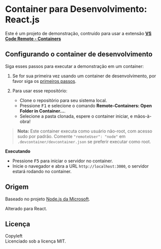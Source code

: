 # Container para Desenvolvimento: React.js

Este é um projeto de demonstração, contruído para usar a extensão **[VS Code Remote - Containers](https://aka.ms/vscode-remote/containers)**

## Configurando o container de desenvolvimento

Siga esses passos para executar a demonstração em um container:

1. Se for sua primeira vez usando um container de desenvolvimento, por favor siga os [primeiros passos](https://aka.ms/vscode-remote/containers/getting-started).

2. Para usar esse repositório:

   - Clone o repositório para seu sistema local.
   - Pressione <kbd>F1</kbd> e selecione o comando **Remote-Containers: Open Folder in Container...**.
   - Selecione a pasta clonada, espere o container iniciar, e mãos-à-obra!

> **Nota:** Este container executa como usuário não-root, com acesso sudo por padrão. Comente `"remoteUser": "node"` em `.devcontainer/devcontainer.json` se preferir executar como root.

**Executando**
   - Pressione <kbd>F5</kbd> para iniciar o servidor no container.
   - Inicie o navegador e abra a URL `http://localhost:3000`, o servidor estará rodando no container.

## Origem

Baseado no projeto [Node.js da Microsoft](https://github.com/Microsoft/vscode-remote-try-node).

Alterado para React.

## Licença

Copyleft<br />
Licenciado sob a licença MIT.
